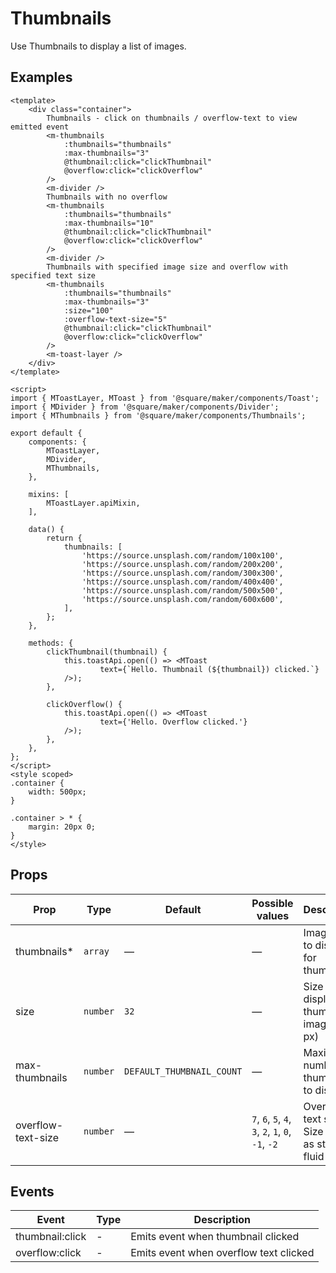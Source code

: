 # Thumbnails

Use Thumbnails to display a list of images.

## Examples
```vue
<template>
	<div class="container">
		Thumbnails - click on thumbnails / overflow-text to view emitted event
		<m-thumbnails
			:thumbnails="thumbnails"
			:max-thumbnails="3"
			@thumbnail:click="clickThumbnail"
			@overflow:click="clickOverflow"
		/>
		<m-divider />
		Thumbnails with no overflow
		<m-thumbnails
			:thumbnails="thumbnails"
			:max-thumbnails="10"
			@thumbnail:click="clickThumbnail"
			@overflow:click="clickOverflow"
		/>
		<m-divider />
		Thumbnails with specified image size and overflow with specified text size
		<m-thumbnails
			:thumbnails="thumbnails"
			:max-thumbnails="3"
			:size="100"
			:overflow-text-size="5"
			@thumbnail:click="clickThumbnail"
			@overflow:click="clickOverflow"
		/>
		<m-toast-layer />
	</div>
</template>

<script>
import { MToastLayer, MToast } from '@square/maker/components/Toast';
import { MDivider } from '@square/maker/components/Divider';
import { MThumbnails } from '@square/maker/components/Thumbnails';

export default {
	components: {
		MToastLayer,
		MDivider,
		MThumbnails,
	},

	mixins: [
		MToastLayer.apiMixin,
	],

	data() {
		return {
			thumbnails: [
				'https://source.unsplash.com/random/100x100',
				'https://source.unsplash.com/random/200x200',
				'https://source.unsplash.com/random/300x300',
				'https://source.unsplash.com/random/400x400',
				'https://source.unsplash.com/random/500x500',
				'https://source.unsplash.com/random/600x600',
			],
		};
	},

	methods: {
		clickThumbnail(thumbnail) {
			this.toastApi.open(() => <MToast
					text={`Hello. Thumbnail (${thumbnail}) clicked.`}
			/>);
		},

		clickOverflow() {
			this.toastApi.open(() => <MToast
					text={'Hello. Overflow clicked.'}
			/>);
		},
	},
};
</script>
<style scoped>
.container {
	width: 500px;
}

.container > * {
	margin: 20px 0;
}
</style>
```

<!-- api-tables:start -->
## Props

| Prop               | Type     | Default                   | Possible values                                    | Description                                              |
| ------------------ | -------- | ------------------------- | -------------------------------------------------- | -------------------------------------------------------- |
| thumbnails*        | `array`  | —                         | —                                                  | Image urls to display for thumbnails                     |
| size               | `number` | `32`                      | —                                                  | Size to display thumbnail images (in px)                 |
| max-thumbnails     | `number` | `DEFAULT_THUMBNAIL_COUNT` | —                                                  | Maximum number of thumbnails to display                  |
| overflow-text-size | `number` | —                         | `7`, `6`, `5`, `4`, `3`, `2`, `1`, `0`, `-1`, `-2` | Overflow text size. Size of text as step in fluid scale. |


## Events

| Event           | Type | Description                            |
| --------------- | ---- | -------------------------------------- |
| thumbnail:click | -    | Emits event when thumbnail clicked     |
| overflow:click  | -    | Emits event when overflow text clicked |
<!-- api-tables:end -->
